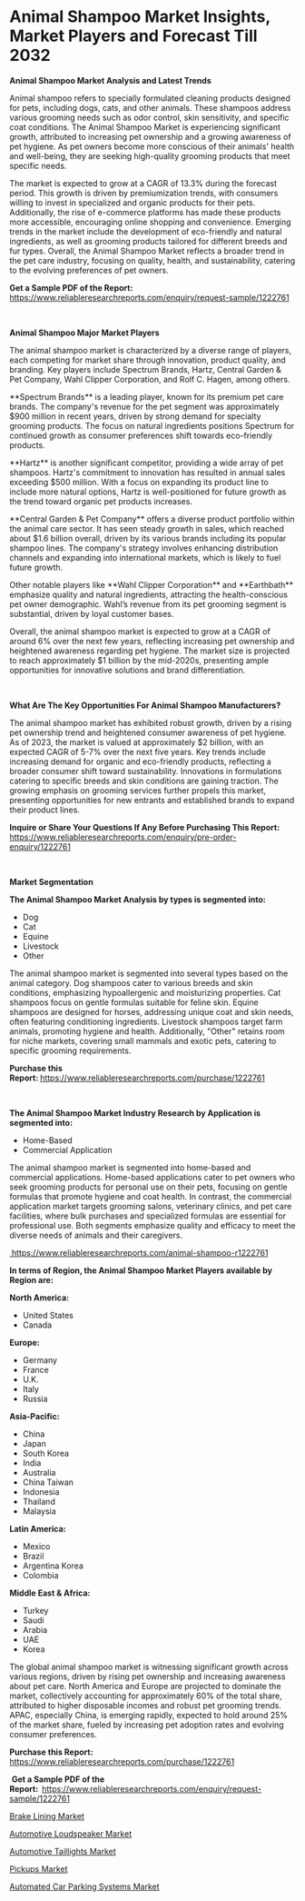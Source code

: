 <p><h1>Animal Shampoo Market Insights, Market Players and Forecast Till 2032</h1></p><p><strong>Animal Shampoo Market Analysis and Latest Trends</strong></p>
<p><p>Animal shampoo refers to specially formulated cleaning products designed for pets, including dogs, cats, and other animals. These shampoos address various grooming needs such as odor control, skin sensitivity, and specific coat conditions. The Animal Shampoo Market is experiencing significant growth, attributed to increasing pet ownership and a growing awareness of pet hygiene. As pet owners become more conscious of their animals' health and well-being, they are seeking high-quality grooming products that meet specific needs.</p><p>The market is expected to grow at a CAGR of 13.3% during the forecast period. This growth is driven by premiumization trends, with consumers willing to invest in specialized and organic products for their pets. Additionally, the rise of e-commerce platforms has made these products more accessible, encouraging online shopping and convenience. Emerging trends in the market include the development of eco-friendly and natural ingredients, as well as grooming products tailored for different breeds and fur types. Overall, the Animal Shampoo Market reflects a broader trend in the pet care industry, focusing on quality, health, and sustainability, catering to the evolving preferences of pet owners.</p></p>
<p><strong>Get a Sample PDF of the Report:&nbsp;</strong> <a href="https://www.reliableresearchreports.com/enquiry/request-sample/1222761?utm_campaign=2128&utm_medium=2&utm_source=Github&utm_content=ia&utm_term=06022025&utm_id=animal-shampoo">https://www.reliableresearchreports.com/enquiry/request-sample/1222761</a></p>
<p>&nbsp;</p>
<p><strong>Animal Shampoo Major Market Players</strong></p>
<p><p>The animal shampoo market is characterized by a diverse range of players, each competing for market share through innovation, product quality, and branding. Key players include Spectrum Brands, Hartz, Central Garden & Pet Company, Wahl Clipper Corporation, and Rolf C. Hagen, among others.</p><p>**Spectrum Brands** is a leading player, known for its premium pet care brands. The company's revenue for the pet segment was approximately $900 million in recent years, driven by strong demand for specialty grooming products. The focus on natural ingredients positions Spectrum for continued growth as consumer preferences shift towards eco-friendly products.</p><p>**Hartz** is another significant competitor, providing a wide array of pet shampoos. Hartz's commitment to innovation has resulted in annual sales exceeding $500 million. With a focus on expanding its product line to include more natural options, Hartz is well-positioned for future growth as the trend toward organic pet products increases.</p><p>**Central Garden & Pet Company** offers a diverse product portfolio within the animal care sector. It has seen steady growth in sales, which reached about $1.6 billion overall, driven by its various brands including its popular shampoo lines. The company's strategy involves enhancing distribution channels and expanding into international markets, which is likely to fuel future growth.</p><p>Other notable players like **Wahl Clipper Corporation** and **Earthbath** emphasize quality and natural ingredients, attracting the health-conscious pet owner demographic. Wahl’s revenue from its pet grooming segment is substantial, driven by loyal customer bases.</p><p>Overall, the animal shampoo market is expected to grow at a CAGR of around 6% over the next few years, reflecting increasing pet ownership and heightened awareness regarding pet hygiene. The market size is projected to reach approximately $1 billion by the mid-2020s, presenting ample opportunities for innovative solutions and brand differentiation.</p></p>
<p>&nbsp;</p>
<p><strong>What Are The Key Opportunities For Animal Shampoo Manufacturers?</strong></p>
<p><p>The animal shampoo market has exhibited robust growth, driven by a rising pet ownership trend and heightened consumer awareness of pet hygiene. As of 2023, the market is valued at approximately $2 billion, with an expected CAGR of 5-7% over the next five years. Key trends include increasing demand for organic and eco-friendly products, reflecting a broader consumer shift toward sustainability. Innovations in formulations catering to specific breeds and skin conditions are gaining traction. The growing emphasis on grooming services further propels this market, presenting opportunities for new entrants and established brands to expand their product lines.</p></p>
<p><strong>Inquire or Share Your Questions If Any Before Purchasing This Report:</strong> <a href="https://www.reliableresearchreports.com/enquiry/pre-order-enquiry/1222761?utm_campaign=2128&utm_medium=2&utm_source=Github&utm_content=ia&utm_term=06022025&utm_id=animal-shampoo">https://www.reliableresearchreports.com/enquiry/pre-order-enquiry/1222761</a></p>
<p>&nbsp;</p>
<p><strong>Market Segmentation</strong></p>
<p><strong>The Animal Shampoo Market Analysis by types is segmented into:</strong></p>
<p><ul><li>Dog</li><li>Cat</li><li>Equine</li><li>Livestock</li><li>Other</li></ul></p>
<p><p>The animal shampoo market is segmented into several types based on the animal category. Dog shampoos cater to various breeds and skin conditions, emphasizing hypoallergenic and moisturizing properties. Cat shampoos focus on gentle formulas suitable for feline skin. Equine shampoos are designed for horses, addressing unique coat and skin needs, often featuring conditioning ingredients. Livestock shampoos target farm animals, promoting hygiene and health. Additionally, "Other" retains room for niche markets, covering small mammals and exotic pets, catering to specific grooming requirements.</p></p>
<p><strong>Purchase this Report:&nbsp;</strong><a href="https://www.reliableresearchreports.com/purchase/1222761?utm_campaign=2128&utm_medium=2&utm_source=Github&utm_content=ia&utm_term=06022025&utm_id=animal-shampoo">https://www.reliableresearchreports.com/purchase/1222761</a></p>
<p>&nbsp;</p>
<p><strong>The Animal Shampoo Market Industry Research by Application is segmented into:</strong></p>
<p><ul><li>Home-Based</li><li>Commercial Application</li></ul></p>
<p><p>The animal shampoo market is segmented into home-based and commercial applications. Home-based applications cater to pet owners who seek grooming products for personal use on their pets, focusing on gentle formulas that promote hygiene and coat health. In contrast, the commercial application market targets grooming salons, veterinary clinics, and pet care facilities, where bulk purchases and specialized formulas are essential for professional use. Both segments emphasize quality and efficacy to meet the diverse needs of animals and their caregivers.</p></p>
<p><a href="https://www.reliableresearchreports.com/animal-shampoo-r1222761?utm_campaign=2128&utm_medium=2&utm_source=Github&utm_content=ia&utm_term=06022025&utm_id=animal-shampoo">&nbsp;https://www.reliableresearchreports.com/animal-shampoo-r1222761</a></p>
<p><strong>In terms of Region, the Animal Shampoo Market Players available by Region are:</strong></p>
<p>
    <p> <strong> North America: </strong>
        <ul>
            <li>United States</li>
            <li>Canada</li>
        </ul>
        </p> 
    <p> <strong> Europe: </strong>
        <ul>
            <li>Germany</li>
            <li>France</li>
            <li>U.K.</li>
            <li>Italy</li>
            <li>Russia</li>
        </ul>
        </p> 
    <p> <strong> Asia-Pacific: </strong>
        <ul>
            <li>China</li>
            <li>Japan</li>
            <li>South Korea</li>
            <li>India</li>
            <li>Australia</li>
            <li>China Taiwan</li>
            <li>Indonesia</li>
            <li>Thailand</li>
            <li>Malaysia</li>
        </ul>
        </p> 
    <p> <strong> Latin America: </strong>
        <ul>
            <li>Mexico</li>
            <li>Brazil</li>
            <li>Argentina Korea</li>
            <li>Colombia</li>
        </ul>
        </p> 
    <p> <strong> Middle East & Africa: </strong>
        <ul>
            <li>Turkey</li>
            <li>Saudi</li>
            <li>Arabia</li>
            <li>UAE</li>
            <li>Korea</li>
        </ul>
    </p>
    </p>
<p><p>The global animal shampoo market is witnessing significant growth across various regions, driven by rising pet ownership and increasing awareness about pet care. North America and Europe are projected to dominate the market, collectively accounting for approximately 60% of the total share, attributed to higher disposable incomes and robust pet grooming trends. APAC, especially China, is emerging rapidly, expected to hold around 25% of the market share, fueled by increasing pet adoption rates and evolving consumer preferences.</p></p>
<p><strong>Purchase this Report: </strong><a href="https://www.reliableresearchreports.com/purchase/1222761?utm_campaign=2128&utm_medium=2&utm_source=Github&utm_content=ia&utm_term=06022025&utm_id=animal-shampoo">https://www.reliableresearchreports.com/purchase/1222761</a></p>
<p>&nbsp;<strong>Get a Sample PDF of the Report:&nbsp;&nbsp;</strong><a href="https://www.reliableresearchreports.com/enquiry/request-sample/1222761?utm_campaign=2128&utm_medium=2&utm_source=Github&utm_content=ia&utm_term=06022025&utm_id=animal-shampoo">https://www.reliableresearchreports.com/enquiry/request-sample/1222761</a></p>
<p><strong></strong></p>
<p><p><a href="https://www.linkedin.com/pulse/brake-lining-market-revolution-driving-factors-forecasted-41-f2wwc?utm_campaign=2128&utm_medium=2&utm_source=Github&utm_content=ia&utm_term=06022025&utm_id=animal-shampoo">Brake Lining Market</a></p><p><a href="https://www.linkedin.com/pulse/navigating-automotive-loudspeaker-market-growth-45-cagr-tr8ue?utm_campaign=2128&utm_medium=2&utm_source=Github&utm_content=ia&utm_term=06022025&utm_id=animal-shampoo">Automotive Loudspeaker Market</a></p><p><a href="https://www.linkedin.com/pulse/automotive-taillights-market-study-growth-opportunities-6n68e?utm_campaign=2128&utm_medium=2&utm_source=Github&utm_content=ia&utm_term=06022025&utm_id=animal-shampoo">Automotive Taillights Market</a></p><p><a href="https://www.linkedin.com/pulse/pickups-market-growth-outlook-2025-2032-in-depth-analysis-projected-5ag8c?utm_campaign=2128&utm_medium=2&utm_source=Github&utm_content=ia&utm_term=06022025&utm_id=animal-shampoo">Pickups Market</a></p><p><a href="https://www.linkedin.com/pulse/growth-forecast-automated-car-parking-systems-industry-projected-srfwf?utm_campaign=2128&utm_medium=2&utm_source=Github&utm_content=ia&utm_term=06022025&utm_id=animal-shampoo">Automated Car Parking Systems Market</a></p></p>
